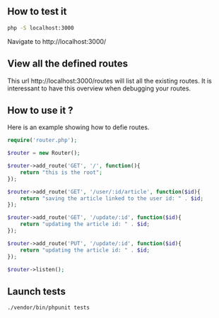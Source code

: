 
## How to test it

```bash
php -S localhost:3000
```
Navigate to http://localhost:3000/

## View all the defined routes

This url http://localhost:3000/routes will list all the existing routes.
It is interessant to have this overview when debugging your routes.

## How to use it ?

Here is an example showing how to defie routes.

```php
require('router.php');

$router = new Router();

$router->add_route('GET', '/', function(){
    return "this is the root";
});

$router->add_route('GET', '/user/:id/article', function($id){
    return "saving the article linked to the user id: " . $id;
});

$router->add_route('GET', '/update/:id', function($id){
    return "updating the article id: " . $id;
});

$router->add_route('PUT', '/update/:id', function($id){
    return "updating the article id: " . $id;
});

$router->listen();
```

## Launch tests

  ```bash
  ./vendor/bin/phpunit tests
  ```

